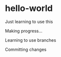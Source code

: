 # hello-world

Just learning to use this

Making progress...

Learning to use branches

Committing changes
